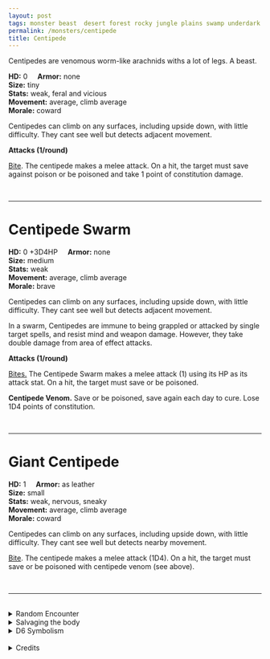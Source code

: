 ```yaml
---
layout: post
tags: monster beast  desert forest rocky jungle plains swamp underdark
permalink: /monsters/centipede
title: Centipede
---
```


Centipedes are venomous worm-like arachnids withs a lot of legs. A beast.

**HD:** 0  &nbsp; &nbsp;  **Armor:** none <br>
**Size:** tiny <br>
**Stats:** weak, feral and vicious<br>
**Movement:** average, climb average<br>
**Morale:** coward <br>

Centipedes can climb on any surfaces, including upside down, with little difficulty. They cant see well but detects adjacent movement.

**Attacks (1/round)**

<ins>Bite</ins>. The centipede makes a melee attack. On a hit, the target must save against poison or be poisoned and take 1 point of constitution damage.

<br>

---

# Centipede Swarm

**HD:** 0 +3D4HP  &nbsp; &nbsp;  **Armor:** none <br>
**Size:** medium <br>
**Stats:** weak <br>
**Movement:** average, climb average <br>
**Morale:** brave <br>

Centipedes can climb on any surfaces, including upside down, with little difficulty. They cant see well but detects adjacent movement.

In a swarm, Centipedes are immune to being grappled or attacked by single target spells, and resist mind and weapon damage. However, they take double damage from area of effect attacks.

**Attacks (1/round)**

<ins>Bites.</ins> The Centipede Swarm makes a melee attack (1) using its HP as its attack stat. On a hit, the target must save or be poisoned.

<span class="alchemy">**Centipede Venom.** Save or be poisoned, save again each day to cure. Lose 1D4 points of constitution.</span>

<br>

---

# Giant Centipede

**HD:** 1  &nbsp; &nbsp;  **Armor:** as leather <br>
**Size:** small <br>
**Stats:** weak, nervous, sneaky<br>
**Movement:** average, climb average<br>
**Morale:** coward <br>

Centipedes can climb on any surfaces, including upside down, with little difficulty. They cant see well but detects nearby movement.

<ins>Bite</ins>. The centipede makes a melee attack (1D4). On a hit, the target must save or be poisoned with centipede venom (see above).

<br>

---

<br> 

<details markdown="1">
<summary>Random Encounter</summary>

1. **Monster:** 1D4 centipede swarms or 1D8 giant centipedes.
1. **Lair:** A narrow, damp crack in the ground. <br>	&nbsp; OR <br>	**Omen:** The sound of overturned earth.
1. **Spoor:** Paralyzed body, a centipede crawling out of its mouth.
1. **Tracks:** Dampness.
1. **Trace:** A single centipede (or giant centipede). 
1. **Trace:** A dead rodent.
</details>

<details markdown="1">
<summary>Salvaging the body</summary>

Centipedes are a delicacy in certain circles, you need as many giant centipedes as there are players to make a day's ration. Collecting their venom is also a possiblity.
</details>

<details markdown="1">
<summary>D6 Symbolism</summary>
In local cultures this beast is a symbol of ...

1. Death
1. Cicle of life
1. Nightmares
1. Medicine
1. Earth
1. Taboo
</details>

<br>

<details markdown="1">
<summary>Credits</summary>
Nature's own aberration. I made them appropriately deadly with their venom. I thought it was interesting to have a monster that doesn't attack your HP. — SaltyGoo* </span>
</details>
